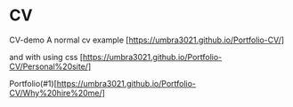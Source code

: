 # CV
CV-demo
A normal cv example [https://umbra3021.github.io/Portfolio-CV/]

and with using css [https://umbra3021.github.io/Portfolio-CV/Personal%20site/]

Portfolio(#1)[https://umbra3021.github.io/Portfolio-CV/Why%20hire%20me/]
